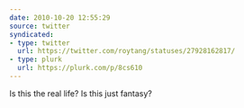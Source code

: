 ```yaml
---
date: 2010-10-20 12:55:29
source: twitter
syndicated:
- type: twitter
  url: https://twitter.com/roytang/statuses/27928162817/
- type: plurk
  url: https://plurk.com/p/8cs610
---
```


Is this the real life? Is this just fantasy?